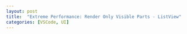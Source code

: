 ```yaml
---
layout: post
title:  "Extreme Performance: Render Only Visible Parts - ListView"
categories: [VSCode, UI]
---
```


